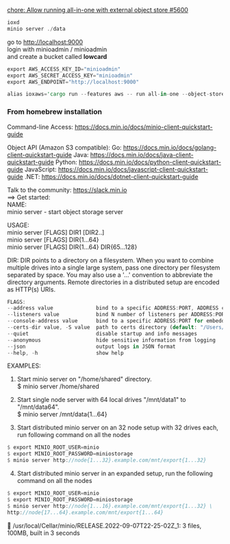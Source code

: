 
[chore: Allow running all-in-one with external object store #5600](https://github.com/influxdata/influxdb_iox/pull/5600)

```rust
ioxd
minio server ./data
```

go to [http://localhost:9000](http://localhost:9000)      
login with minioadmin / minioadmin    
and create a bucket called **lowcard**

```rust
export AWS_ACCESS_KEY_ID="minioadmin"
export AWS_SECRET_ACCESS_KEY="minioadmin"
export AWS_ENDPOINT="http://localhost:9000"
```

```rust
alias ioxaws='cargo run --features aws -- run all-in-one --object-store s3 --aws-endpoint http://localhost:9000 --bucket lowcard --aws-allow-http --log-filter debug,compactor=error'
```

### From homebrew installation

Command-line Access: https://docs.min.io/docs/minio-client-quickstart-guide

Object API (Amazon S3 compatible):
Go:         https://docs.min.io/docs/golang-client-quickstart-guide
Java:       https://docs.min.io/docs/java-client-quickstart-guide
Python:     https://docs.min.io/docs/python-client-quickstart-guide
JavaScript: https://docs.min.io/docs/javascript-client-quickstart-guide
.NET:       https://docs.min.io/docs/dotnet-client-quickstart-guide

Talk to the community: https://slack.min.io  
==> Get started:  
NAME:  
minio server - start object storage server  

USAGE:  
minio server [FLAGS] DIR1 [DIR2..]  
minio server [FLAGS] DIR{1...64}  
minio server [FLAGS] DIR{1...64} DIR{65...128}  

DIR:
DIR points to a directory on a filesystem. When you want to combine
multiple drives into a single large system, pass one directory per
filesystem separated by space. You may also use a '...' convention
to abbreviate the directory arguments. Remote directories in a
distributed setup are encoded as HTTP(s) URIs.

```rust
FLAGS:
--address value              bind to a specific ADDRESS:PORT, ADDRESS can be an IP or hostname (default: ":9000") [$MINIO_ADDRESS]
--listeners value            bind N number of listeners per ADDRESS:PORT (default: 1) [$MINIO_LISTENERS]
--console-address value      bind to a specific ADDRESS:PORT for embedded Console UI, ADDRESS can be an IP or hostname [$MINIO_CONSOLE_ADDRESS]
--certs-dir value, -S value  path to certs directory (default: "/Users/ma/.minio/certs")
--quiet                      disable startup and info messages
--anonymous                  hide sensitive information from logging
--json                       output logs in JSON format
--help, -h                   show help
```

EXAMPLES:  
1. Start minio server on "/home/shared" directory.  
$ minio server /home/shared

2. Start single node server with 64 local drives "/mnt/data1" to "/mnt/data64".    
$ minio server /mnt/data{1...64}

3. Start distributed minio server on an 32 node setup with 32 drives each, run following command on all the nodes 
```rust
$ export MINIO_ROOT_USER=minio  
$ export MINIO_ROOT_PASSWORD=miniostorage  
$ minio server http://node{1...32}.example.com/mnt/export{1...32}  
```

4. Start distributed minio server in an expanded setup, run the following command on all the nodes
```rust
$ export MINIO_ROOT_USER=minio
$ export MINIO_ROOT_PASSWORD=miniostorage
$ minio server http://node{1...16}.example.com/mnt/export{1...32} \
http://node{17...64}.example.com/mnt/export{1...64}
```

🍺  /usr/local/Cellar/minio/RELEASE.2022-09-07T22-25-02Z_1: 3 files, 100MB, built in 3 seconds

